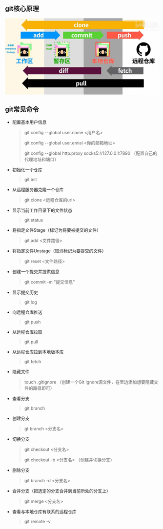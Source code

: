 ## git核心原理

![git核心原理](https://raw.githubusercontent.com/AZERO000/Upload-picture/master/git%E6%A0%B8%E5%BF%83%E5%8E%9F%E7%90%86.jpg?token=GHSAT0AAAAAABYASB4FRIK7QJISVHY2P43MYYVYGLA)

## git常见命令

* 配置基本用户信息

  >git config --global user.name <用户名>
  >
  >git config --global user.emial <你的邮箱地址>
  >
  >git config --global http.proxy socks5://127.0.0.1:7890  （配置自己的代理地址和端口）
  
* 初始化一个仓库

  > git init

* 从远程服务器克隆一个仓库

  > git clone <远程仓库的url>

* 显示当前工作目录下的文件状态

  > git status

* 将指定文件Stage（标记为将要被提交的文件）

  > git add <文件路径>

* 将指定文件Unstage（取消标记为要提交的文件）

  > git reset <文件路径>

* 创建一个提交并提供信息

  > git commit -m "提交信息"

* 显示提交历史

  > git log

* 向远程仓库推送

  > git push

* 从远程仓库拉取

  > git pull

* 从远程仓库拉到本地版本库

  > git fetch

* 隐藏文件

  > touch .gitignore  （创建一个Git Ignore源文件，在里边添加想要隐藏文件的路径即可）

* 查看分支

  > git branch

* 创建分支

  > gt branch <分支名>

* 切换分支

  > git checkout <分支名>
  >
  > git checkout -b <分支名> （创建并切换分支）

* 删除分支

  > git branch -d <分支名>

* 合并分支（把选定的分支合并到当前所处的分支上）

  > git merge <分支名>

* 查看与本地仓库有联系的远程仓库

  > git remote -v
